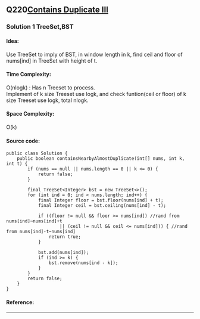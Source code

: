 ## Q220[Contains Duplicate III](https://leetcode.com/problems/contains-duplicate-iii/) 

### Solution 1 TreeSet,BST
#### Idea:
Use TreeSet to imply of BST, in window length in k, find ceil and floor of nums[ind] in TreeSet with height of t.
#### Time Complexity: 
O(nlogk) :
Has n Treeset to process.  
Implement of k size Treeset use logk, and check funtion(ceil or floor) of k size Treeset use logk, total nlogk.
#### Space Complexity:
O(k)
#### Source code:
```
public class Solution {
    public boolean containsNearbyAlmostDuplicate(int[] nums, int k, int t) {
        if (nums == null || nums.length == 0 || k <= 0) {
            return false;
        }

        final TreeSet<Integer> bst = new TreeSet<>();
        for (int ind = 0; ind < nums.length; ind++) {
            final Integer floor = bst.floor(nums[ind] + t);
            final Integer ceil = bst.ceiling(nums[ind] - t);
            
            if ((floor != null && floor >= nums[ind]) //rand from nums[ind]~nums[ind]+t
                    || (ceil != null && ceil <= nums[ind])) { //rand from nums[ind]-t~nums[ind]
                return true;
            }

            bst.add(nums[ind]);
            if (ind >= k) { 
                bst.remove(nums[ind - k]);
            }
        }
        return false;
    }
}

```
#### Reference:
---

